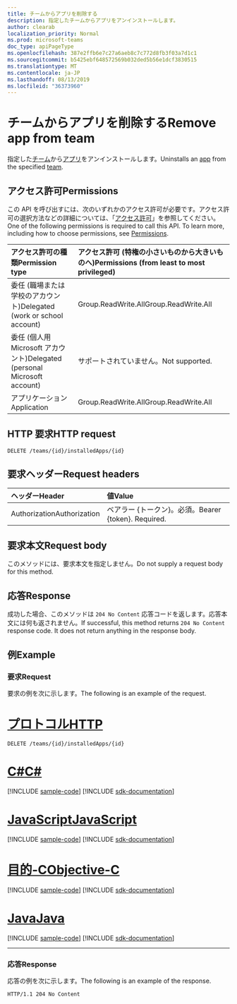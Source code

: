 ```yaml
---
title: チームからアプリを削除する
description: 指定したチームからアプリをアンインストールします。
author: clearab
localization_priority: Normal
ms.prod: microsoft-teams
doc_type: apiPageType
ms.openlocfilehash: 387e2ffb6e7c27a6aeb8c7c772d8fb3f03a7d1c1
ms.sourcegitcommit: b5425ebf648572569b032ded5b56e1dcf3830515
ms.translationtype: MT
ms.contentlocale: ja-JP
ms.lasthandoff: 08/13/2019
ms.locfileid: "36373960"
---
```

# <a name="remove-app-from-team"></a><span data-ttu-id="bf362-103">チームからアプリを削除する</span><span class="sxs-lookup"><span data-stu-id="bf362-103">Remove app from team</span></span>

<span data-ttu-id="bf362-104">指定した[チーム](../resources/team.md)から[アプリ](../resources/teamsappinstallation.md)をアンインストールします。</span><span class="sxs-lookup"><span data-stu-id="bf362-104">Uninstalls an [app](../resources/teamsappinstallation.md) from the specified [team](../resources/team.md).</span></span>

## <a name="permissions"></a><span data-ttu-id="bf362-105">アクセス許可</span><span class="sxs-lookup"><span data-stu-id="bf362-105">Permissions</span></span>

<span data-ttu-id="bf362-p101">この API を呼び出すには、次のいずれかのアクセス許可が必要です。アクセス許可の選択方法などの詳細については、「[アクセス許可](/graph/permissions-reference)」を参照してください。</span><span class="sxs-lookup"><span data-stu-id="bf362-p101">One of the following permissions is required to call this API. To learn more, including how to choose permissions, see [Permissions](/graph/permissions-reference).</span></span>

|<span data-ttu-id="bf362-108">アクセス許可の種類</span><span class="sxs-lookup"><span data-stu-id="bf362-108">Permission type</span></span>      | <span data-ttu-id="bf362-109">アクセス許可 (特権の小さいものから大きいものへ)</span><span class="sxs-lookup"><span data-stu-id="bf362-109">Permissions (from least to most privileged)</span></span>              |
|:--------------------|:---------------------------------------------------------|
|<span data-ttu-id="bf362-110">委任 (職場または学校のアカウント)</span><span class="sxs-lookup"><span data-stu-id="bf362-110">Delegated (work or school account)</span></span> | <span data-ttu-id="bf362-111">Group.ReadWrite.All</span><span class="sxs-lookup"><span data-stu-id="bf362-111">Group.ReadWrite.All</span></span>    |
|<span data-ttu-id="bf362-112">委任 (個人用 Microsoft アカウント)</span><span class="sxs-lookup"><span data-stu-id="bf362-112">Delegated (personal Microsoft account)</span></span> | <span data-ttu-id="bf362-113">サポートされていません。</span><span class="sxs-lookup"><span data-stu-id="bf362-113">Not supported.</span></span>    |
|<span data-ttu-id="bf362-114">アプリケーション</span><span class="sxs-lookup"><span data-stu-id="bf362-114">Application</span></span> | <span data-ttu-id="bf362-115">Group.ReadWrite.All</span><span class="sxs-lookup"><span data-stu-id="bf362-115">Group.ReadWrite.All</span></span>    |

## <a name="http-request"></a><span data-ttu-id="bf362-116">HTTP 要求</span><span class="sxs-lookup"><span data-stu-id="bf362-116">HTTP request</span></span>
<!-- { "blockType": "ignored" } -->
```http
DELETE /teams/{id}/installedApps/{id}
```

## <a name="request-headers"></a><span data-ttu-id="bf362-117">要求ヘッダー</span><span class="sxs-lookup"><span data-stu-id="bf362-117">Request headers</span></span>

| <span data-ttu-id="bf362-118">ヘッダー</span><span class="sxs-lookup"><span data-stu-id="bf362-118">Header</span></span>       | <span data-ttu-id="bf362-119">値</span><span class="sxs-lookup"><span data-stu-id="bf362-119">Value</span></span> |
|:---------------|:--------|
| <span data-ttu-id="bf362-120">Authorization</span><span class="sxs-lookup"><span data-stu-id="bf362-120">Authorization</span></span>  | <span data-ttu-id="bf362-p102">ベアラー {トークン}。必須。</span><span class="sxs-lookup"><span data-stu-id="bf362-p102">Bearer {token}. Required.</span></span>  |

## <a name="request-body"></a><span data-ttu-id="bf362-123">要求本文</span><span class="sxs-lookup"><span data-stu-id="bf362-123">Request body</span></span>

<span data-ttu-id="bf362-124">このメソッドには、要求本文を指定しません。</span><span class="sxs-lookup"><span data-stu-id="bf362-124">Do not supply a request body for this method.</span></span>

## <a name="response"></a><span data-ttu-id="bf362-125">応答</span><span class="sxs-lookup"><span data-stu-id="bf362-125">Response</span></span>

<span data-ttu-id="bf362-p103">成功した場合、このメソッドは `204 No Content` 応答コードを返します。応答本文には何も返されません。</span><span class="sxs-lookup"><span data-stu-id="bf362-p103">If successful, this method returns `204 No Content` response code. It does not return anything in the response body.</span></span>

## <a name="example"></a><span data-ttu-id="bf362-128">例</span><span class="sxs-lookup"><span data-stu-id="bf362-128">Example</span></span>

### <a name="request"></a><span data-ttu-id="bf362-129">要求</span><span class="sxs-lookup"><span data-stu-id="bf362-129">Request</span></span>

<span data-ttu-id="bf362-130">要求の例を次に示します。</span><span class="sxs-lookup"><span data-stu-id="bf362-130">The following is an example of the request.</span></span>

# <a name="httptabhttp"></a>[<span data-ttu-id="bf362-131">プロトコル</span><span class="sxs-lookup"><span data-stu-id="bf362-131">HTTP</span></span>](#tab/http)
<!-- {
  "blockType": "request",
  "name": "uninstall_teamsapp"
}-->

```http
DELETE /teams/{id}/installedApps/{id}
```
# <a name="ctabcsharp"></a>[<span data-ttu-id="bf362-132">C#</span><span class="sxs-lookup"><span data-stu-id="bf362-132">C#</span></span>](#tab/csharp)
[!INCLUDE [sample-code](../includes/snippets/csharp/uninstall-teamsapp-csharp-snippets.md)]
[!INCLUDE [sdk-documentation](../includes/snippets/snippets-sdk-documentation-link.md)]

# <a name="javascripttabjavascript"></a>[<span data-ttu-id="bf362-133">JavaScript</span><span class="sxs-lookup"><span data-stu-id="bf362-133">JavaScript</span></span>](#tab/javascript)
[!INCLUDE [sample-code](../includes/snippets/javascript/uninstall-teamsapp-javascript-snippets.md)]
[!INCLUDE [sdk-documentation](../includes/snippets/snippets-sdk-documentation-link.md)]

# <a name="objective-ctabobjc"></a>[<span data-ttu-id="bf362-134">目的-C</span><span class="sxs-lookup"><span data-stu-id="bf362-134">Objective-C</span></span>](#tab/objc)
[!INCLUDE [sample-code](../includes/snippets/objc/uninstall-teamsapp-objc-snippets.md)]
[!INCLUDE [sdk-documentation](../includes/snippets/snippets-sdk-documentation-link.md)]

# <a name="javatabjava"></a>[<span data-ttu-id="bf362-135">Java</span><span class="sxs-lookup"><span data-stu-id="bf362-135">Java</span></span>](#tab/java)
[!INCLUDE [sample-code](../includes/snippets/java/uninstall-teamsapp-java-snippets.md)]
[!INCLUDE [sdk-documentation](../includes/snippets/snippets-sdk-documentation-link.md)]

---


### <a name="response"></a><span data-ttu-id="bf362-136">応答</span><span class="sxs-lookup"><span data-stu-id="bf362-136">Response</span></span>

<span data-ttu-id="bf362-137">応答の例を次に示します。</span><span class="sxs-lookup"><span data-stu-id="bf362-137">The following is an example of the response.</span></span> 
<!-- {
  "blockType": "response",
  "name": "uninstall_teamsapp",
  "truncated": true
} -->

```http
HTTP/1.1 204 No Content
```

<!-- uuid: 8fcb5dbc-d5aa-4681-8e31-b001d5168d79
2015-10-25 14:57:30 UTC -->
<!-- {
  "type": "#page.annotation",
  "description": "Get team",
  "keywords": "",
  "section": "documentation",
  "tocPath": ""
}-->

